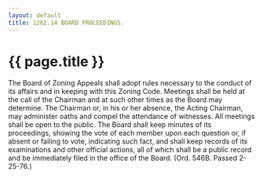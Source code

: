 ```yaml
---
layout: default 
title: 1262.14 BOARD PROCEEDINGS.
---
```


{{ page.title }}
================

The Board of Zoning Appeals shall adopt rules necessary to the conduct
of its affairs and in keeping with this Zoning Code. Meetings shall be
held at the call of the Chairman and at such other times as the Board
may determine. The Chairman or, in his or her absence, the Acting
Chairman, may administer oaths and compel the attendance of witnesses.
All meetings shall be open to the public. The Board shall keep minutes
of its proceedings, showing the vote of each member upon each question
or, if absent or failing to vote, indicating such fact, and shall keep
records of its examinations and other official actions, all of which
shall be a public record and be immediately filed in the office of the
Board. (Ord. 546B. Passed 2-25-76.)
